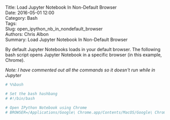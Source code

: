 Title: Load Jupyter Notebook In Non-Default Browser  
Date: 2016-05-01 12:00  
Category: Bash  
Tags:  
Slug: open_ipython_nb_in_nondefault_browser  
Authors: Chris Albon  
Summary: Load Jupyter Notebook In Non-Default Browser    

By default Jupyter Notebooks loads in your default browser. The following bash script opens Jupyter Notebook in a specific browser (in this example, Chrome).

_Note: I have commented out all the commands so it doesn't run while in Jupyter_


```python
# %%bash

# Set the bash hashbang
# #!/bin/bash

# Open IPython Notebook using Chrome
# BROWSER=/Applications/Google\ Chrome.app/Contents/MacOS/Google\ Chrome jupyter notebook
```
